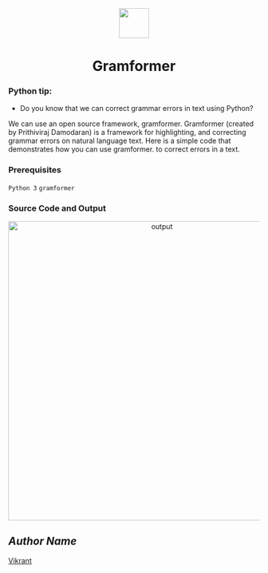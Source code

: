 <div align="center">
  <img height="60" src="https://user-images.githubusercontent.com/85709371/156916372-d8c1bbdd-5fe9-40d1-a250-5a1d4d454832.png">
</div>

<h1 align="center">Gramformer</h1>

### Python tip:
- Do you know that we can correct grammar errors in text using Python?

We can use an open source framework, gramformer. Gramformer (created by Prithiviraj Damodaran) is a framework for highlighting, and correcting grammar errors on natural language text.
Here is a simple code that demonstrates how you can use gramformer. to correct errors in a text.

### Prerequisites
`Python 3`
`gramformer`

### Source Code and Output
<p align="center">
  <a href="asset/gramformer.png"><img height="600" src="https://user-images.githubusercontent.com/85709371/162178619-7a4310a4-e23d-4634-baf0-c242603d6487.png" alt="output"></a>
</p>

## *Author Name*
[Vikrant](https://github.com/vikrant-v28)
